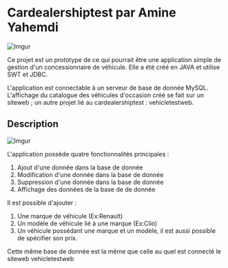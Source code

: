 # Cardealershiptest par Amine Yahemdi

![Imgur](https://i.imgur.com/7TInbB4.png)

Ce projet est un prototype de ce qui pourrait être une application simple de gestion d'un concessionnaire de véhicule. Elle a été créé en JAVA et utilise SWT et JDBC.

L'application est connectable à un serveur de base de donnée MySQL.  L'affichage du catalogue des véhicules d'occasion créé se fait sur un siteweb ; un autre projet lié au cardealershiptest : vehicletestweb.


## Description

![Imgur](https://i.imgur.com/UOqMUap.png)

L'application possède quatre fonctionnalités principales :
1. Ajout d'une donnée dans la base de donnée
2. Modification d'une donnée dans la base de donnée
3. Suppression d'une donnée dans la base de donnée
4. Affichage des données de la base de de donnée

Il est possible d'ajouter :

1. Une marque de véhicule (Ex:Renault)
2. Un modèle de véhicule lié à une marque (Ex:Clio)
3. Un véhicule possédant une marque et un modèle, il est aussi possible de spécifier son prix.

Cette même base de donnée est la même que celle au quel est connecté le siteweb vehicletestweb